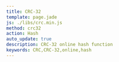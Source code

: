 ```yaml
---
title: CRC-32
template: page.jade
js: ./libs/crc.min.js
method: crc32
action: Hash
auto_update: true
description: CRC-32 online hash function
keywords: CRC,CRC-32,online,hash
---
```

